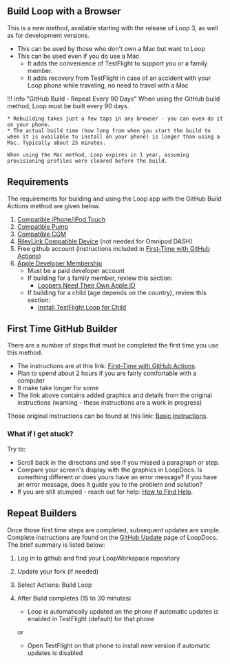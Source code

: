 ## Build Loop with a Browser

This is a new method, available starting with the release of Loop 3, as well as for development versions.

* This can be used by those who don't own a Mac but want to Loop
* This can be used even if you do use a Mac
    * It adds the convenience of TestFlight to support you or a family member.
    * It adds recovery from TestFlight in case of an accident with your Loop phone while traveling, no need to travel with a Mac

!!! info "GitHub Build - Repeat Every 90 Days"
    When using the GitHub build method, Loop must be built every 90 days.

    * Rebuilding takes just a few taps in any browser - you can even do it on your phone.
    * The actual build time (how long from when you start the build to when it is available to install on your phone) is longer than using a Mac. Typically about 25 minutes.

    When using the Mac method, Loop expires in 1 year, assuming provisioning profiles were cleared before the build.


## Requirements

The requirements for building and using the Loop app with the GitHub Build Actions method are given below.

1. [Compatible iPhone/iPod Touch](../build/step2.md)
1. [Compatible Pump](../build/step3.md)
1. [Compatible CGM](../build/step4.md)
1. [RileyLink Compatible Device](../build/step5.md) (not needed for Omnipod DASH)
1. Free github account (instructions included in [First-Time with GitHub Actions](../gh-actions/gh-first-time.md))
1. [Apple Developer Membership](../build/step6.md)
    * Must be a paid developer account
    * If building for a family member, review this section:
        * [Loopers Need Their Own Apple ID](../build/step6.md#loopers-need-their-own-apple-id)
    * If building for a child (age depends on the country), review this section:
        * [Install TestFlight Loop for Child](../gh-actions/gh-deploy.md#install-testflight-loop-for-child)

## First Time GitHub Builder

There are a number of steps that must be completed the first time you use this method.

* The instructions are at this link: [First-Time with GitHub Actions](../gh-actions/gh-first-time.md).
* Plan to spend about 2 hours if you are fairly comfortable with a computer
* It make take longer for some
* The link above contains added graphics and details from the original instructions (warning - these instructions are a work in progress)

Those original instructions can be found at this link: [Basic Instructions](../gh-actions/gh-first-time.md#basic-instructions).


### What if I get stuck?

Try to:

* Scroll back in the directions and see if you missed a paragraph or step.
* Compare your screen's display with the graphics in LoopDocs. Is something different or does yours have an error message? If you have an error message, does it guide you to the problem and solution?
* If you are still stumped - reach out for help: [How to Find Help](../intro/loopdocs-how-to.md#how-to-find-help).


## Repeat Builders

Once those first time steps are completed, subsequent updates are simple. Complete instructions are found on the [GitHub Update](gh-update.md) page of LoopDocs. The brief summary is listed below:

1. Log in to github and find your LoopWorkspace repository
1. Update your fork (if needed)
1. Select Actions: Build Loop
1. After Build completes (15 to 30 minutes)
    * Loop is automatically updated on the phone if automatic updates is enabled in TestFlight (default) for that phone

    or

    * Open TestFlight on that phone to install new version if automatic updates is disabled

